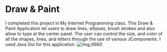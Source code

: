 # Draw & Paint
I completed this project in My Internet Programming class. This Draw &amp; Paint Application let users to draw lines, ellipses, brush strokes and also allow to type at the center panel. The user can control the size, and color of all the shapes, lines, and letters through the use of various JComponents. I used Java Gui for this application.
![img_6660](https://cloud.githubusercontent.com/assets/24209732/23450781/ea82c0e8-fe2a-11e6-9792-2c297baafbea.JPG)

